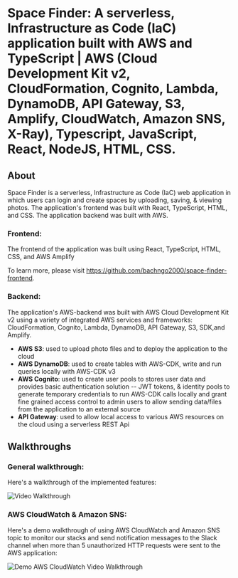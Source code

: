 # Space Finder: A serverless, Infrastructure as Code (IaC) application built with AWS and TypeScript | AWS (Cloud Development Kit v2, CloudFormation, Cognito, Lambda, DynamoDB, API Gateway, S3, Amplify, CloudWatch, Amazon SNS, X-Ray), Typescript, JavaScript, React, NodeJS, HTML, CSS.

## About
Space Finder is a serverless, Infrastructure as Code (IaC) web application in which users can login and create spaces by uploading, saving, & viewing photos.  The application's frontend was built with React, TypeScript, HTML, and CSS. The application backend was built with AWS.

### Frontend:
The frontend of the application was built using React, TypeScript, HTML, CSS, and AWS Amplify

To learn more, please visit https://github.com/bachngo2000/space-finder-frontend.

 ### Backend:
 The application's AWS-backend was built with AWS Cloud Development Kit v2 using a variety of integrated AWS services and frameworks: CloudFormation, Cognito, Lambda, DynamoDB, API Gateway,  S3, SDK,and Amplify.
 
 - **AWS S3**: used to upload photo files and to deploy the application to the cloud
 - **AWS DynamoDB**: used to create tables with AWS-CDK, write and run queries locally with AWS-CDK v3
 - **AWS Cognito**: used to create user pools to stores user data and provides basic authentication solution -- JWT tokens, & identity pools to generate temporary credentials to run AWS-CDK calls locally and grant fine grained access control to admin users to allow sending data/files from the application to an external source
 - **API Gateway**: used to allow local access to various AWS resources on the cloud using a serverless REST Api

## Walkthroughs
### General walkthrough: 
Here's a walkthrough of the implemented features:

<img src=walkthrough.gif title='Video Walkthrough' width='' alt='Video Walkthrough' />

### AWS CloudWatch & Amazon SNS: 
Here's a demo walkthrough of using AWS CloudWatch and Amazon SNS topic to monitor our stacks and send notification messages to the Slack channel when more than 5 unauthorized HTTP requests were sent to the AWS application:

<img src=CloudWatch_demo_walkthrough.gif title='Demo AWS CloudWatch Video Walkthrough' width='' alt='Demo AWS CloudWatch Video Walkthrough' />


